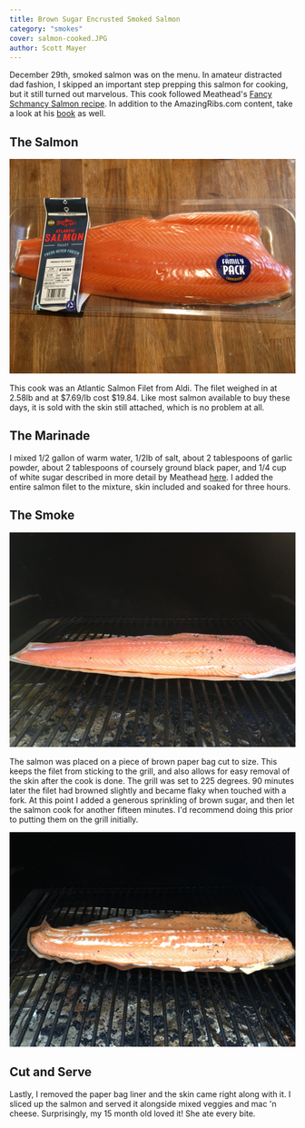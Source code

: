 ```yaml
---
title: Brown Sugar Encrusted Smoked Salmon
category: "smokes"
cover: salmon-cooked.JPG
author: Scott Mayer
---
```


<!-- ![Smoked salmon on a platter with veggies and mac 'n cheese](./salmon-platter.JPG) -->

December 29th, smoked salmon was on the menu. In amateur distracted dad fashion, I skipped an important step prepping this salmon for cooking, but it still turned out marvelous. This cook followed Meathead's [Fancy Schmancy Salmon recipe](https://amazingribs.com/tested-recipes/seafood-recipes/schmancy-hot-smoked-salmon-recipe). In addition to the AmazingRibs.com content, take a look at his [book](https://www.amazon.com/Meathead-Science-Great-Barbecue-Grilling/dp/054401846X/ref=sr_1_1?ie=UTF8&qid=1550508980&sr=8-1&keywords=meathead+the+science+of+great+barbecue+and+grilling) as well. 

## The Salmon

![Packaged Salmon](./salmon-packaged.JPG)

This cook was an Atlantic Salmon Filet from Aldi. The filet weighed in at 2.58lb and at $7.69/lb cost $19.84. Like most salmon available to buy these days, it is sold with the skin still attached, which is no problem at all.

## The Marinade

I mixed 1/2 gallon of warm water, 1/2lb of salt, about 2 tablespoons of garlic powder, about 2 tablespoons of coursely ground black paper, and 1/4 cup of white sugar described in more detail by Meathead <a href="https://amazingribs.com/tested-recipes/seafood-recipes/schmancy-hot-smoked-salmon-recipe" target="_blank">here</a>. I added the entire salmon filet to the mixture, skin included and soaked for three hours.


## The Smoke

![Salmon on the grill](./salmon-cooking.JPG)

The salmon was placed on a piece of brown paper bag cut to size. This keeps the filet from sticking to the grill, and also allows for easy removal of the skin after the cook is done. The grill was set to 225 degrees. 90 minutes later the filet had browned slightly and became flaky when touched with a fork. At this point I added a generous sprinkling of brown sugar, and then let the salmon cook for another fifteen minutes. I'd recommend doing this prior to putting them on the grill initially.

![Salmon on the grill](./salmon-cooked.JPG)

## Cut and Serve

Lastly, I removed the paper bag liner and the skin came right along with it. I sliced up the salmon and served it alongside mixed veggies and mac 'n cheese. Surprisingly, my 15 month old loved it! She ate every bite.

<!-- ![Salmon platter with mixed vegetables and mac 'n cheese](./salmon-platter.JPG) -->
